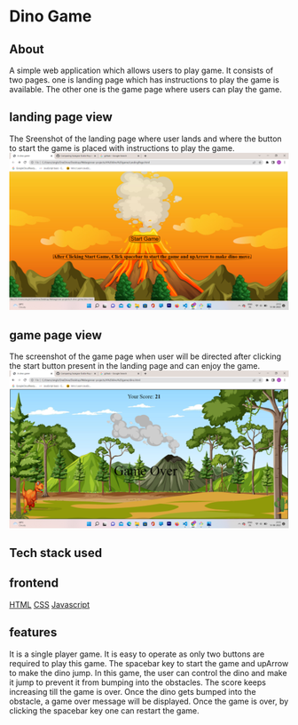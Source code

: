 # Dino Game

## About

A simple web application which allows users to play game. It consists of two pages.
one is landing page which has instructions to play the game is available.
The other one is the game page where users can play the game.

## landing page view

The Sreenshot of the landing page where user lands and where the button to start the game is placed with instructions to play the game.
![Screenshot](Images/Landing%20page.png)

## game page view

The screenshot of the game page when user will be directed after clicking the start button present in the landing page and can enjoy the game.
![Screenshot](Images/game%20page.png)


## Tech stack used

## frontend

[HTML](https://img.shields.io/badge/html5%20-%23E34F26.svg?&style=for-the-badge&logo=html5&logoColor=white")
[CSS](https://img.shields.io/badge/css3%20-%231572B6.svg?&style=for-the-badge&logo=css3&logoColor=white)
[Javascript](https://img.shields.io/badge/javascript%20-%23323330.svg?&style=for-the-badge&logo=javascript&logoColor=%23F7DF1E)

## features

It is a single player game.
It is easy to operate as only two buttons are required to play this game. The spacebar key to start the game and upArrow to make the dino jump.
In this game, the user can control the dino and make it jump to prevent it from bumping into the obstacles.
The score keeps increasing till the game is over.
Once the dino gets bumped into the obstacle, a game over message will be displayed.
Once the game is over, by clicking the spacebar key one can restart the game.

